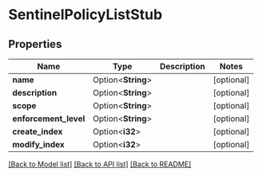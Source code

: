 # SentinelPolicyListStub

## Properties

Name | Type | Description | Notes
------------ | ------------- | ------------- | -------------
**name** | Option<**String**> |  | [optional]
**description** | Option<**String**> |  | [optional]
**scope** | Option<**String**> |  | [optional]
**enforcement_level** | Option<**String**> |  | [optional]
**create_index** | Option<**i32**> |  | [optional]
**modify_index** | Option<**i32**> |  | [optional]

[[Back to Model list]](../README.md#documentation-for-models) [[Back to API list]](../README.md#documentation-for-api-endpoints) [[Back to README]](../README.md)


